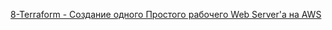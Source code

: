 [8-Terraform - Создание одного Простого рабочего Web Server'а на AWS
](https://www.youtube.com/watch?v=R1lpNVyCkwI&list=PLg5SS_4L6LYujWDTYb-Zbofdl44Jxb2l8&index=11&ab_channel=ADV-IT)